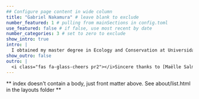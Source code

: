 ```yaml
---
## Configure page content in wide column
title: "Gabriel Nakamura" # leave blank to exclude
number_featured: 1 # pulling from mainSections in config.toml
use_featured: false # if false, use most recent by date
number_categories: 3 # set to zero to exclude
show_intro: true
intro: |
  I obtained my master degree in Ecology and Conservation at Universidade Federal de Mato Grosso do Sul, in which I investigated organization patterns in stream fish communities. I moved from central to the south region of Brazil to realize my Ph.D in Ecology at Universidade Federal do Rio Grande do Sul. Under the supervision of Professor Leandro Duarte, and in a moment that I can not remember, I see myself investigating theoretical questions and developing numerical methods to capture patterns related to the diversity of ecological communities. Instead fishes as study model, I started to investigated virtual species generated in an environment much different from stream landscapes. Nowadays, my fieldwork consisted mainly to go inside the landscapes of computer cores, to investigate the effectiveness of  numerical methods and diversity index to capture patterns of ecological communities. Transform questions and concepts into numbers consist in my main interest. Despite present myself as a community ecologist, my interests also extends to macroevolutionary and data analysis.
show_outro: false
outro: |
  <i class="fas fa-glass-cheers pr2"></i>Sincere thanks to [Maëlle Salmon](https://masalmon.eu/) for her help naming this Hugo theme!
---
```


** index doesn't contain a body, just front matter above.
See about/list.html in the layouts folder **
